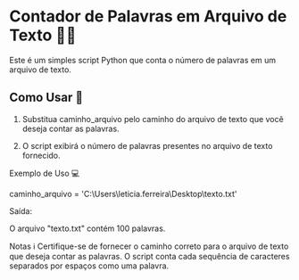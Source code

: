 # Contador de Palavras em Arquivo de Texto 📝🔢

Este é um simples script Python que conta o número de palavras em um arquivo de texto.

## Como Usar 🚀

1. Substitua caminho_arquivo pelo caminho do arquivo de texto que você deseja contar as palavras.

2. O script exibirá o número de palavras presentes no arquivo de texto fornecido.


Exemplo de Uso 💻


caminho_arquivo = 'C:\\Users\\leticia.ferreira\\Desktop\\texto.txt'


Saída:

O arquivo "texto.txt" contém 100 palavras.

Notas ℹ️
Certifique-se de fornecer o caminho correto para o arquivo de texto que deseja contar as palavras.
O script conta cada sequência de caracteres separados por espaços como uma palavra.
